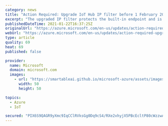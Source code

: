 ```yaml
---
category: news
title: "Action Required: Upgrade IoT Hub IP filter before 1 February 2022"
excerpt: "The upgraded IP filter protects the built-in endpoint and is more secure."
publishedDateTime: 2021-01-22T16:37:25Z
originalUrl: "https://azure.microsoft.com/en-us/updates/action-required-upgrade-iot-hub-ip-filter-before-1-february-2022/"
webUrl: "https://azure.microsoft.com/en-us/updates/action-required-upgrade-iot-hub-ip-filter-before-1-february-2022/"
type: article
quality: 69
heat: 69
published: false

provider:
  name: Microsoft
  domain: microsoft.com
  images:
    - url: "https://smartableai.github.io/microsoft-azure/assets/images/organizations/microsoft.com-50x50.jpg"
      width: 50
      height: 50

topics:
  - Azure
  - IoT

secured: "PIX6S9QAGR9yXmc9IqCClRVksGg0Dq9cS4/RXe2xhyjX5PBcEcltP80cWzzwAnxSgyQ3aXeUAeYI/wsW8VP/7iH1CixuENxbAGGRrsNeH4yUHhB/32taBH97zm2476Wvx4t6XQqV0xkvKJEvkcjK9RAOUslCovlzl9A1+9lLpDfS4OAdCHzDkBMjItMgiZLqkE/ooebjbUGRG8Nd9M0I1hXErC3Kn0UcyCVxdkBywOCTNlrEVwqqdnC5VzJxtvgY+YoXToWss/Xsbscrx21VQme4oqlF+ciavrdIjxGDm21zDgQb6gNVZkvjQ4GRSZFnbAdIFBoY/ZQV6wgSNVtSAK4Zkbe38Lv1Gg7hHBw4bJQ=;4CW4b5AbaO/WSofFkmgFcw=="
---
```


